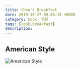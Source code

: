 ```yaml
---
title: Chen's Breakfast
date: 2019-10-27 09:46:15 +0800
category: Cook｜下厨
tags: [cook,breakfast]
description: 
---
```


## American Style

![American Style](https://chenxie-fun.oss-cn-shenzhen.aliyuncs.com/cook/breakfast/pic1.jpeg)